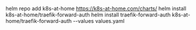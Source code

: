 helm repo add k8s-at-home https://k8s-at-home.com/charts/
helm install k8s-at-home/traefik-forward-auth
helm install traefik-forward-auth k8s-at-home/traefik-forward-auth --values values.yaml